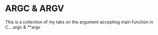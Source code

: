 # ARGC & ARGV
This is a collection of my taks on the argument 
accepting main function in C....argc & **argv


